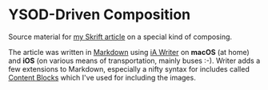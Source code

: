 # YSOD-Driven Composition

Source material for [my Skrift article](http://skrift.io/articles/archive/ysod-driven-composition/) on a special kind of composing.


The article was written in [Markdown][MD] using [iA Writer][IA] on **macOS** (at home) and **iOS** (on various means of transportation, mainly buses :-).
Writer adds a few extensions to Markdown, especially a nifty syntax for includes called [Content Blocks][CB] which I've
used for including the images.


[MD]: https://daringfireball.net/projects/markdown/
[IA]: https://ia.net/writer/
[CB]: https://ia.net/writer/about/#content-blocks